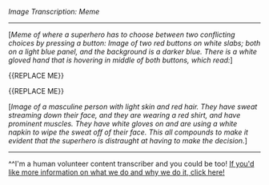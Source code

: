 *Image Transcription: Meme*

---

[*Meme of where a superhero has to choose between two conflicting choices by pressing a button: Image of two red buttons on white slabs; both on a light blue panel, and the background is a darker blue. There is a white gloved hand that is hovering in middle of both buttons, which read:*]

{{REPLACE ME}}

{{REPLACE ME}}

[*Image of a masculine person with light skin and red hair. They have sweat streaming down their face, and they are wearing a red shirt, and have prominent muscles. They have white gloves on and are using a white napkin to wipe the sweat off of their face. This all compounds to make it evident that the superhero is distraught at having to make the decision.*]

---

^^I'm&#32;a&#32;human&#32;volunteer&#32;content&#32;transcriber&#32;and&#32;you&#32;could&#32;be&#32;too!&#32;[If&#32;you'd&#32;like&#32;more&#32;information&#32;on&#32;what&#32;we&#32;do&#32;and&#32;why&#32;we&#32;do&#32;it,&#32;click&#32;here!](https://www.reddit.com/r/TranscribersOfReddit/wiki/index)
